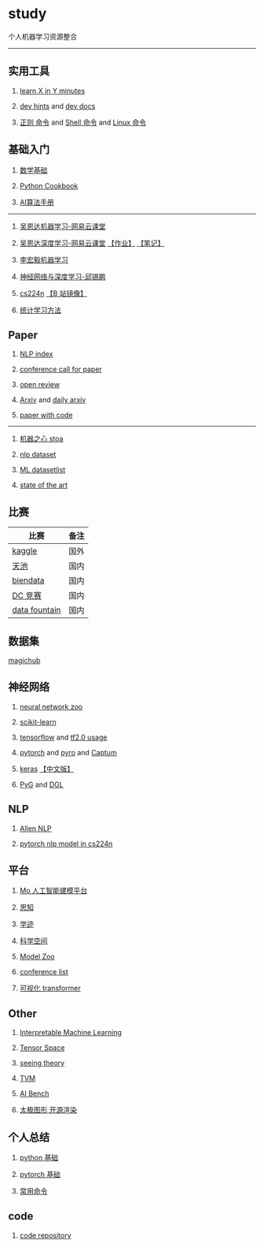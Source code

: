 <base target="_blank" />

# study

个人机器学习资源整合

---

## 实用工具

1. [learn X in Y minutes](https://learnxinyminutes.com/) 

1. [dev hints](https://devhints.io/) and [dev docs](https://devdocs.io/)

1. [正则 命令](https://regexr.com/) and [Shell 命令](https://explainshell.com/) and [Linux 命令](https://jaywcjlove.gitee.io/linux-command/)


## 基础入门

1. [数学基础](http://www.ai-start.com/dl2017/html/math.html)

1. [Python Cookbook](https://python3-cookbook.readthedocs.io/zh_CN/latest/)

1. [AI算法手册](http://www.huaxiaozhuan.com/)

---

1. [吴恩达机器学习-网易云课堂](https://study.163.com/course/introduction/1004570029.htm)

1. [吴恩达深度学习-网易云课堂](https://mooc.study.163.com/smartSpec/detail/1001319001.htm) [【作业】](https://github.com/stormstone/deeplearning.ai) [【笔记】](http://www.ai-start.com/dl2017/)

1. [李宏毅机器学习](https://datawhalechina.github.io/leeml-notes/)

1. [神经网络与深度学习-邱锡鹏](https://nndl.github.io/)

1. [cs224n](https://cs224d.stanford.edu/) [【B 站镜像】](https://www.bilibili.com/video/av46216519)

1. [统计学习方法](https://github.com/fengdu78/lihang-code)

## Paper

1. [NLP index](https://index.quantumstat.com/)

1. [conference call for paper](https://jackietseng.github.io/conference_call_for_paper/conferences.html)

1. [open review](https://openreview.net/)

1. [Arxiv](https://arxiv.org/) and [daily arxiv](http://dailyarxiv.com/)

1. [paper with code](https://paperswithcode.com/)

---

1. [机器之心 stoa](https://www.jiqizhixin.com/sota)

1. [nlp dataset](https://huggingface.co/nlp/)

1. [ML datasetlist](https://www.datasetlist.com/)

1. [state of the art](https://www.stateoftheart.ai/)


## 比赛

| 比赛                                  | 备注 |
| ------------------------------------- | ---- |
| [kaggle](https://www.kaggle.com/)     | 国外 |
| [天池](https://tianchi.aliyun.com/)   | 国内 |
| [biendata](https://www.biendata.com/) | 国内 |
| [DC 竞赛](http://www.dcjingsai.com/)  | 国内 |
|[data fountain](https://www.datafountain.cn)|国内|

## 数据集

[magichub](https://magichub.com/)


## 神经网络

1. [neural network zoo](http://www.asimovinstitute.org/neural-network-zoo/)

1. [scikit-learn](https://scikit-learn.org/)

1. [tensorflow](https://www.tensorflow.org/) and [tf2.0 usage](https://tf.wiki/)

1. [pytorch](https://pytorch.org/) and [pyro](https://pyro.ai/) and [Captum](https://captum.ai/)

1. [keras](https://keras.io/) [【中文版】](https://keras.io/zh/)

1. [PyG](https://pytorch-geometric.readthedocs.io) and [DGL](https://www.dgl.ai/)


## NLP

1. [Allen NLP](https://allennlp.org/)

1. [pytorch nlp model in cs224n](https://github.com/DSKSD/DeepNLP-models-Pytorch)


## 平台

1. [Mo 人工智能建模平台](https://momodel.cn/)

1. [思知](https://www.ownthink.com/)

1. [学迹](https://xueji.zhiwenben.com/)

1. [科学空间](https://spaces.ac.cn/)

1. [Model Zoo](https://modelzoo.co/)

1. [conference list](https://papers.labml.ai/conferences)

1. [可视化 transformer](https://poloclub.github.io/dodrio/)

## Other

1. [Interpretable Machine Learning](https://christophm.github.io/interpretable-ml-book/index.html)

1. [Tensor Space](https://tensorspace.org/)

1. [seeing theory](https://seeing-theory.brown.edu/)

1. [TVM](https://tvm.apache.org/)

1. [AI Bench](https://www.benchcouncil.org/AIBench/index.html)

1. [太极图形 开源渲染](https://taichi.graphics/)

## 个人总结

1. [python 基础](markdown/python基础.md)

1. [pytorch 基础](markdown/pytorch基础.md)

1. [常用命令](/markdown/常用命令.md)


## code

1. [code repository](https://github.com/yuwl798180/ai-source/tree/master/code)
